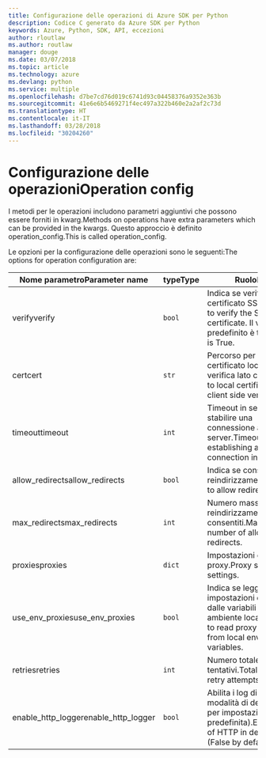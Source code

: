 ```yaml
---
title: Configurazione delle operazioni di Azure SDK per Python
description: Codice C generato da Azure SDK per Python
keywords: Azure, Python, SDK, API, eccezioni
author: rloutlaw
ms.author: routlaw
manager: douge
ms.date: 03/07/2018
ms.topic: article
ms.technology: azure
ms.devlang: python
ms.service: multiple
ms.openlocfilehash: d7be7cd76d019c6741d93c04458376a9352e363b
ms.sourcegitcommit: 41e6e6b5469271f4ec497a322b460e2a2af2c73d
ms.translationtype: HT
ms.contentlocale: it-IT
ms.lasthandoff: 03/28/2018
ms.locfileid: "30204260"
---
```

# <a name="operation-config"></a><span data-ttu-id="b1685-104">Configurazione delle operazioni</span><span class="sxs-lookup"><span data-stu-id="b1685-104">Operation config</span></span> 

<span data-ttu-id="b1685-105">I metodi per le operazioni includono parametri aggiuntivi che possono essere forniti in kwarg.</span><span class="sxs-lookup"><span data-stu-id="b1685-105">Methods on operations have extra parameters which can be provided in the kwargs.</span></span> <span data-ttu-id="b1685-106">Questo approccio è definito operation_config.</span><span class="sxs-lookup"><span data-stu-id="b1685-106">This is called operation_config.</span></span>

<span data-ttu-id="b1685-107">Le opzioni per la configurazione delle operazioni sono le seguenti:</span><span class="sxs-lookup"><span data-stu-id="b1685-107">The options for operation configuration are:</span></span>

|<span data-ttu-id="b1685-108">Nome parametro</span><span class="sxs-lookup"><span data-stu-id="b1685-108">Parameter name</span></span>|<span data-ttu-id="b1685-109">type</span><span class="sxs-lookup"><span data-stu-id="b1685-109">Type</span></span>|<span data-ttu-id="b1685-110">Ruolo</span><span class="sxs-lookup"><span data-stu-id="b1685-110">Role</span></span>|
|----------------------|------|---------------|
| <span data-ttu-id="b1685-111">verify</span><span class="sxs-lookup"><span data-stu-id="b1685-111">verify</span></span> |`bool`|<span data-ttu-id="b1685-112">Indica se verificare il certificato SSL.</span><span class="sxs-lookup"><span data-stu-id="b1685-112">Whether to verify the SSL certificate.</span></span> <span data-ttu-id="b1685-113">Il valore predefinito è true.</span><span class="sxs-lookup"><span data-stu-id="b1685-113">Default is True.</span></span>|
|  <span data-ttu-id="b1685-114">cert</span><span class="sxs-lookup"><span data-stu-id="b1685-114">cert</span></span> |`str`| <span data-ttu-id="b1685-115">Percorso per il certificato locale per la verifica lato client.</span><span class="sxs-lookup"><span data-stu-id="b1685-115">Path to local certificate for client side verification.</span></span>|
|  <span data-ttu-id="b1685-116">timeout</span><span class="sxs-lookup"><span data-stu-id="b1685-116">timeout</span></span> |`int`| <span data-ttu-id="b1685-117">Timeout in secondi per stabilire una connessione al server.</span><span class="sxs-lookup"><span data-stu-id="b1685-117">Timeout for establishing a server connection in seconds.</span></span>|
|  <span data-ttu-id="b1685-118">allow_redirects</span><span class="sxs-lookup"><span data-stu-id="b1685-118">allow_redirects</span></span> |`bool` | <span data-ttu-id="b1685-119">Indica se consentire i reindirizzamenti.</span><span class="sxs-lookup"><span data-stu-id="b1685-119">Whether to allow redirects.</span></span>|
|  <span data-ttu-id="b1685-120">max_redirects</span><span class="sxs-lookup"><span data-stu-id="b1685-120">max_redirects</span></span>  |`int`| <span data-ttu-id="b1685-121">Numero massimo di reindirizzamenti consentiti.</span><span class="sxs-lookup"><span data-stu-id="b1685-121">Maimum number of allowed redirects.</span></span>|
|  <span data-ttu-id="b1685-122">proxies</span><span class="sxs-lookup"><span data-stu-id="b1685-122">proxies</span></span>  |`dict` |<span data-ttu-id="b1685-123">Impostazioni del server proxy.</span><span class="sxs-lookup"><span data-stu-id="b1685-123">Proxy server settings.</span></span>|
|  <span data-ttu-id="b1685-124">use_env_proxies</span><span class="sxs-lookup"><span data-stu-id="b1685-124">use_env_proxies</span></span> |`bool` |<span data-ttu-id="b1685-125">Indica se leggere le impostazioni del proxy dalle variabili di ambiente locali.</span><span class="sxs-lookup"><span data-stu-id="b1685-125">Whether to read proxy settings from local environment variables.</span></span>|
|  <span data-ttu-id="b1685-126">retries</span><span class="sxs-lookup"><span data-stu-id="b1685-126">retries</span></span>  |`int` | <span data-ttu-id="b1685-127">Numero totale di tentativi.</span><span class="sxs-lookup"><span data-stu-id="b1685-127">Total number of retry attempts.</span></span>|
|  <span data-ttu-id="b1685-128">enable_http_logger</span><span class="sxs-lookup"><span data-stu-id="b1685-128">enable_http_logger</span></span> | `bool`| <span data-ttu-id="b1685-129">Abilita i log di HTTP in modalità di debug (False per impostazione predefinita).</span><span class="sxs-lookup"><span data-stu-id="b1685-129">Enable logs of HTTP in debug mode (False by default).</span></span>|
